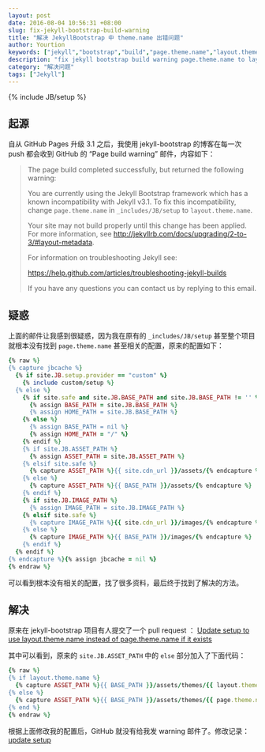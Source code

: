 ```yaml
---
layout: post
date: 2016-08-04 10:56:31 +08:00
slug: fix-jekyll-bootstrap-build-warning
title: "解决 JekyllBootstrap 中 theme.name 出错问题"
author: Yourtion
keywords: ["jekyll","bootstrap","build","page.theme.name","layout.theme.name"]
description: "fix jekyll bootstrap build warning page.theme.name to layout.theme.name"
category: "解决问题"
tags: ["Jekyll"]
---
```

{% include JB/setup %}

## 起源

自从 GitHub Pages 升级 3.1 之后，我使用 jekyll-bootstrap 的博客在每一次 push 都会收到 GitHub 的 “Page build warning” 邮件，内容如下：

> The page build completed successfully, but returned the following warning:
> 
> You are currently using the Jekyll Bootstrap framework which has a known incompatibility with Jekyll v3.1. To fix this incompatibility, change `page.theme.name` in `_includes/JB/setup` to `layout.theme.name`. 
> 
> Your site may not build properly until this change has been applied. For more information, see http://jekyllrb.com/docs/upgrading/2-to-3/#layout-metadata.
> 
> For information on troubleshooting Jekyll see:
> 
>   https://help.github.com/articles/troubleshooting-jekyll-builds
> 
> If you have any questions you can contact us by replying to this email.

## 疑惑

上面的邮件让我感到很疑惑，因为我在原有的 `_includes/JB/setup` 甚至整个项目就根本没有找到 `page.theme.name` 甚至相关的配置，原来的配置如下：

```ruby
{% raw %}
{% capture jbcache %}
  {% if site.JB.setup.provider == "custom" %}
    {% include custom/setup %}
  {% else %}
    {% if site.safe and site.JB.BASE_PATH and site.JB.BASE_PATH != '' %}
      {% assign BASE_PATH = site.JB.BASE_PATH %}
      {% assign HOME_PATH = site.JB.BASE_PATH %}
    {% else %}
      {% assign BASE_PATH = nil %}
      {% assign HOME_PATH = "/" %}
    {% endif %}
    {% if site.JB.ASSET_PATH %}
      {% assign ASSET_PATH = site.JB.ASSET_PATH %}
    {% elsif site.safe %}
      {% capture ASSET_PATH %}{{ site.cdn_url }}/assets/{% endcapture %}
    {% else %}
      {% capture ASSET_PATH %}{{ BASE_PATH }}/assets/{% endcapture %}
    {% endif %}
    {% if site.JB.IMAGE_PATH %}
      {% assign IMAGE_PATH = site.JB.IMAGE_PATH %}
    {% elsif site.safe %}
      {% capture IMAGE_PATH %}{{ site.cdn_url }}/images/{% endcapture %}
    {% else %}
      {% capture IMAGE_PATH %}{{ BASE_PATH }}/images/{% endcapture %}
    {% endif %}
  {% endif %}
{% endcapture %}{% assign jbcache = nil %}
{% endraw %}
```

可以看到根本没有相关的配置，找了很多资料，最后终于找到了解决的方法。

## 解决

原来在 jekyll-bootstrap 项目有人提交了一个 pull request ： [Update setup to use layout.theme.name instead of page.theme.name if it exists](https://github.com/plusjade/jekyll-bootstrap/commit/8579232806a9f553aed95c85f9888b7e3ac3f76a)

其中可以看到，原来的 `site.JB.ASSET_PATH` 中的 `else` 部分加入了下面代码：

```ruby
{% raw %}
{% if layout.theme.name %}
  {% capture ASSET_PATH %}{{ BASE_PATH }}/assets/themes/{{ layout.theme.name }}{% endcapture %}
{% else %}
  {% capture ASSET_PATH %}{{ BASE_PATH }}/assets/themes/{{ page.theme.name }}{% endcapture %}
{% end %}
{% endraw %}
```

根据上面修改我的配置后，GitHub 就没有给我发 warning 邮件了。修改记录： [update setup](https://github.com/yourtion/yourtion.github.io/commit/4b5ddb61fbf852c91eeada399792517472d0a779)





